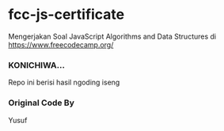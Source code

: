 # fcc-js-certificate
Mengerjakan Soal JavaScript Algorithms and Data Structures di https://www.freecodecamp.org/

### KONICHIWA...

Repo ini berisi hasil ngoding iseng

### Original Code By
Yusuf
